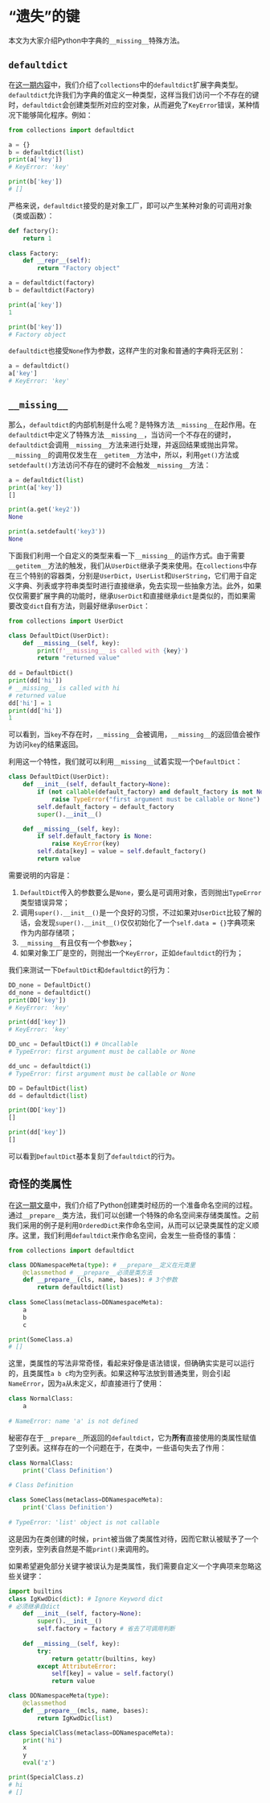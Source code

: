 # “遗失”的键

本文为大家介绍Python中字典的`__missing__`特殊方法。

## `defaultdict`

在[这一期内容](https://github.com/houluy/It-is-not-only-Python/blob/master/basic/basic6.md)中，我们介绍了`collections`中的`defaultdict`扩展字典类型。`defaultdict`允许我们为字典的值定义一种类型，这样当我们访问一个不存在的键时，`defaultdict`会创建类型所对应的空对象，从而避免了`KeyError`错误，某种情况下能够简化程序。例如：

```python
from collections import defaultdict

a = {}
b = defaultdict(list)
print(a['key'])
# KeyError: 'key'

print(b['key'])
# []
```

严格来说，`defaultdict`接受的是对象工厂，即可以产生某种对象的可调用对象（类或函数）：

```python
def factory():
    return 1
  
class Factory:
    def __repr__(self):
        return "Factory object"

a = defaultdict(factory)
b = defaultdict(Factory)

print(a['key'])
1

print(b['key'])
# Factory object
```

`defaultdict`也接受`None`作为参数，这样产生的对象和普通的字典将无区别：

```python
a = defaultdict()
a['key']
# KeyError: 'key'
```

## `__missing__`

那么，`defaultdict`的内部机制是什么呢？是特殊方法`__missing__`在起作用。在`defaultdict`中定义了特殊方法`__missing__`，当访问一个不存在的键时，`defaultdict`会调用`__missing__`方法来进行处理，并返回结果或抛出异常。`__missing__`的调用仅发生在`__getitem__`方法中，所以，利用`get()`方法或`setdefault()`方法访问不存在的键时不会触发`__missing__`方法：

```python
a = defaultdict(list)
print(a['key'])
[]

print(a.get('key2'))
None

print(a.setdefault('key3'))
None
```

下面我们利用一个自定义的类型来看一下`__missing__`的运作方式。由于需要`__getitem__`方法的触发，我们从`UserDict`继承子类来使用。在`collections`中存在三个特别的容器类，分别是`UserDict`，`UserList`和`UserString`，它们用于自定义字典、列表或字符串类型时进行直接继承，免去实现一些抽象方法。此外，如果仅仅需要扩展字典的功能时，继承`UserDict`和直接继承`dict`是类似的，而如果需要改变`dict`自有方法，则最好继承`UserDict`：

```python
from collections import UserDict

class DefaultDict(UserDict):
    def __missing__(self, key):
        print(f'__missing__ is called with {key}')
        return "returned value"
      
dd = DefaultDict()
print(dd['hi'])
# __missing__ is called with hi
# returned value
dd['hi'] = 1
print(dd['hi'])
1
```

可以看到，当`key`不存在时，`__missing__`会被调用，`__missing__`的返回值会被作为访问`key`的结果返回。

利用这一个特性，我们就可以利用`__missing__`试着实现一个`DefaultDict`：

```python
class DefaultDict(UserDict):
    def __init__(self, default_factory=None):
        if (not callable(default_factory) and default_factory is not None):
            raise TypeError("first argument must be callable or None")
        self.default_factory = default_factory
        super().__init__()

    def __missing__(self, key):
        if self.default_factory is None:
            raise KeyError(key)
        self.data[key] = value = self.default_factory()
        return value
```

需要说明的内容是：

1. `DefaultDict`传入的参数要么是`None`，要么是可调用对象，否则抛出`TypeError`类型错误异常；
2. 调用`super().__init__()`是一个良好的习惯，不过如果对`UserDict`比较了解的话，会发现`super().__init__()`仅仅初始化了一个`self.data = {}`字典项来作为内部存储项；
3. `__missing__`有且仅有一个参数`key`；
4. 如果对象工厂是空的，则抛出一个`KeyError`，正如`defaultdict`的行为；

我们来测试一下`DefaultDict`和`defaultdict`的行为：

```python
DD_none = DefaultDict()
dd_none = defaultdict()
print(DD['key'])
# KeyError: 'key'

print(dd['key'])
# KeyError: 'key'

DD_unc = DefaultDict(1) # Uncallable
# TypeError: first argument must be callable or None

dd_unc = defaultdict(1)
# TypeError: first argument must be callable or None

DD = DefaultDict(list)
dd = defaultdict(list)

print(DD['key'])
[]

print(dd['key'])
[]
```

可以看到`DefaultDict`基本复刻了`defaultdict`的行为。

## 奇怪的类属性

在[这一期文章](https://github.com/houluy/It-is-not-only-Python/blob/master/Object_Oriented/object_oriented21.md)中，我们介绍了Python创建类时经历的一个准备命名空间的过程。通过`__prepare__`类方法，我们可以创建一个特殊的命名空间来存储类属性。之前我们采用的例子是利用`OrderedDict`来作命名空间，从而可以记录类属性的定义顺序。这里，我们利用`defaultdict`来作命名空间，会发生一些奇怪的事情：

```python
from collections import defaultdict

class DDNamespaceMeta(type): # __prepare__定义在元类里
    @classmethod # __prepare__必须是类方法
    def __prepare__(cls, name, bases): # 3个参数
        return defaultdict(list)
      
class SomeClass(metaclass=DDNamespaceMeta):
    a
    b
    c

print(SomeClass.a)
# []
```

这里，类属性的写法非常奇怪，看起来好像是语法错误，但确确实实是可以运行的，且类属性`a b c`均为空列表。如果这种写法放到普通类里，则会引起`NameError`，因为`a`从未定义，却直接进行了使用：

```python
class NormalClass:
    a
    
# NameError: name 'a' is not defined
```

秘密存在于`__prepare__`所返回的`defaultdict`，它为**所有**直接使用的类属性赋值了空列表。这样存在的一个问题在于，在类中，一些语句失去了作用：

```python
class NormalClass:
    print('Class Definition')
    
# Class Definition

class SomeClass(metaclass=DDNamespaceMeta):
    print('Class Definition')
    
# TypeError: 'list' object is not callable
```

这是因为在类创建的时候，`print`被当做了类属性对待，因而它默认被赋予了一个空列表，空列表自然是不能`print()`来调用的。

如果希望避免部分关键字被误认为是类属性，我们需要自定义一个字典项来忽略这些关键字：

```python
import builtins
class IgKwdDic(dict): # Ignore Keyword dict
# 必须继承自dict
    def __init__(self, factory=None):
        super().__init__()
        self.factory = factory # 省去了可调用判断
        
    def __missing__(self, key):
        try:
            return getattr(builtins, key)
        except AttributeError:
            self[key] = value = self.factory()
            return value

class DDNamespaceMeta(type):
    @classmethod
    def __prepare__(mcls, name, bases):
        return IgKwdDic(list)

class SpecialClass(metaclass=DDNamespaceMeta):
    print('hi')
    x
    y
    eval('z')

print(SpecialClass.z)
# hi
# []
```


